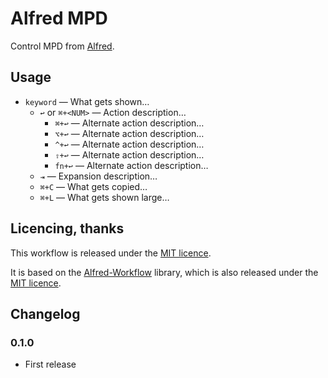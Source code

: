 Alfred MPD
==========

Control MPD from [Alfred][alfred].


Usage
-----

- `keyword` — What gets shown…
    - `↩` or `⌘+<NUM>` — Action description…
        - `⌘+↩` — Alternate action description…
        - `⌥+↩` — Alternate action description…
        - `^+↩` — Alternate action description…
        - `⇧+↩` — Alternate action description…
        - `fn+↩` — Alternate action description…
    - `⇥` — Expansion description…
    - `⌘+C` — What gets copied…
    - `⌘+L` — What gets shown large…


Licencing, thanks
-----------------

This workflow is released under the [MIT licence][mit].

It is based on the [Alfred-Workflow][aw] library, which is also released under the [MIT licence][mit].


Changelog
---------

### 0.1.0 ###

- First release


[mit]: ./src/LICENCE.txt
[aw]: http://www.deanishe.net/alfred-workflow/
[alfred]: https://alfredapp.com
